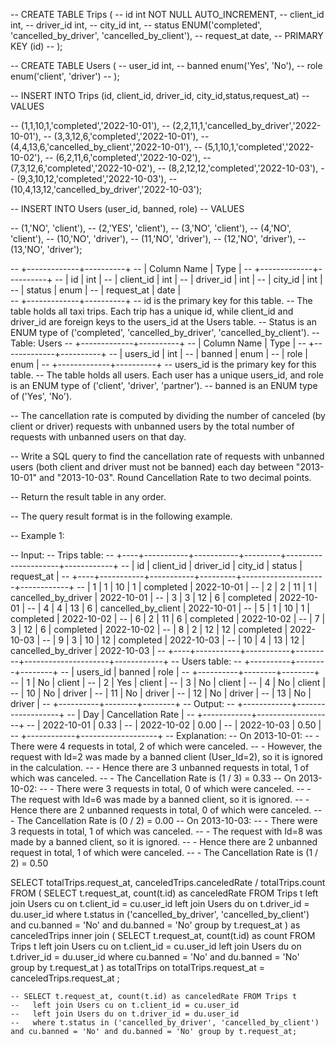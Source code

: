 -- CREATE TABLE Trips (
--     id int NOT NULL AUTO_INCREMENT,
--     client_id int,
--     driver_id int,
--     city_id int,
--     status ENUM('completed', 'cancelled_by_driver', 'cancelled_by_client'),
--     request_at date,
--      PRIMARY KEY (id)
-- );

-- CREATE TABLE Users (
--     user_id int,
--     banned enum('Yes', 'No'),
--    role enum('client', 'driver')
-- );

-- INSERT INTO Trips (id, client_id, driver_id, city_id,status,request_at)
-- VALUES

-- (1,1,10,1,'completed','2022-10-01'),
-- (2,2,11,1,'cancelled_by_driver','2022-10-01'),
-- (3,3,12,6,'completed','2022-10-01'),
-- (4,4,13,6,'cancelled_by_client','2022-10-01'),
-- (5,1,10,1,'completed','2022-10-02'),
-- (6,2,11,6,'completed','2022-10-02'),
-- (7,3,12,6,'completed','2022-10-02'),
-- (8,2,12,12,'completed','2022-10-03'),
-- (9,3,10,12,'completed','2022-10-03'),
-- (10,4,13,12,'cancelled_by_driver','2022-10-03');

-- INSERT INTO Users (user_id, banned, role)
-- VALUES

-- (1,'NO', 'client'),
-- (2,'YES', 'client'),
-- (3,'NO', 'client'),
-- (4,'NO', 'client'),
-- (10,'NO', 'driver'),
-- (11,'NO', 'driver'),
-- (12,'NO', 'driver'),
-- (13,'NO', 'driver');


-- +-------------+----------+
-- | Column Name | Type     |
-- +-------------+----------+
-- | id          | int      |
-- | client_id   | int      |
-- | driver_id   | int      |
-- | city_id     | int      |
-- | status      | enum     |
-- | request_at  | date     |     
-- +-------------+----------+
-- id is the primary key for this table.
-- The table holds all taxi trips. Each trip has a unique id, while client_id and driver_id are foreign keys to the users_id at the Users table.
-- Status is an ENUM type of ('completed', 'cancelled_by_driver', 'cancelled_by_client').
-- Table: Users
-- +-------------+----------+
-- | Column Name | Type     |
-- +-------------+----------+
-- | users_id    | int      |
-- | banned      | enum     |
-- | role        | enum     |
-- +-------------+----------+
-- users_id is the primary key for this table.
-- The table holds all users. Each user has a unique users_id, and role is an ENUM type of ('client', 'driver', 'partner').
-- banned is an ENUM type of ('Yes', 'No').


-- The cancellation rate is computed by dividing the number of canceled (by client or driver) requests with unbanned users by the total number of requests with unbanned users on that day.

-- Write a SQL query to find the cancellation rate of requests with unbanned users (both client and driver must not be banned) each day between "2013-10-01" and "2013-10-03". Round Cancellation Rate to two decimal points.

-- Return the result table in any order.

-- The query result format is in the following example.


-- Example 1:

-- Input: 
-- Trips table:
-- +----+-----------+-----------+---------+---------------------+------------+
-- | id | client_id | driver_id | city_id | status              | request_at |
-- +----+-----------+-----------+---------+---------------------+------------+
-- | 1  | 1         | 10        | 1       | completed           | 2022-10-01 |
-- | 2  | 2         | 11        | 1       | cancelled_by_driver | 2022-10-01 |
-- | 3  | 3         | 12        | 6       | completed           | 2022-10-01 |
-- | 4  | 4         | 13        | 6       | cancelled_by_client | 2022-10-01 |
-- | 5  | 1         | 10        | 1       | completed           | 2022-10-02 |
-- | 6  | 2         | 11        | 6       | completed           | 2022-10-02 |
-- | 7  | 3         | 12        | 6       | completed           | 2022-10-02 |
-- | 8  | 2         | 12        | 12      | completed           | 2022-10-03 |
-- | 9  | 3         | 10        | 12      | completed           | 2022-10-03 |
-- | 10 | 4         | 13        | 12      | cancelled_by_driver | 2022-10-03 |
-- +----+-----------+-----------+---------+---------------------+------------+
-- Users table:
-- +----------+--------+--------+
-- | users_id | banned | role   |
-- +----------+--------+--------+
-- | 1        | No     | client |
-- | 2        | Yes    | client |
-- | 3        | No     | client |
-- | 4        | No     | client |
-- | 10       | No     | driver |
-- | 11       | No     | driver |
-- | 12       | No     | driver |
-- | 13       | No     | driver |
-- +----------+--------+--------+
-- Output: 
-- +------------+-------------------+
-- | Day        | Cancellation Rate |
-- +------------+-------------------+
-- | 2022-10-01 | 0.33              |
-- | 2022-10-02 | 0.00              |
-- | 2022-10-03 | 0.50              |
-- +------------+-------------------+
-- Explanation: 
-- On 2013-10-01:
--   - There were 4 requests in total, 2 of which were canceled.
--   - However, the request with Id=2 was made by a banned client (User_Id=2), so it is ignored in the calculation.
--   - Hence there are 3 unbanned requests in total, 1 of which was canceled.
--   - The Cancellation Rate is (1 / 3) = 0.33
-- On 2013-10-02:
--   - There were 3 requests in total, 0 of which were canceled.
--   - The request with Id=6 was made by a banned client, so it is ignored.
--   - Hence there are 2 unbanned requests in total, 0 of which were canceled.
--   - The Cancellation Rate is (0 / 2) = 0.00
-- On 2013-10-03:
--   - There were 3 requests in total, 1 of which was canceled.
--   - The request with Id=8 was made by a banned client, so it is ignored.
--   - Hence there are 2 unbanned request in total, 1 of which were canceled.
--   - The Cancellation Rate is (1 / 2) = 0.50



SELECT totalTrips.request_at, canceledTrips.canceledRate / totalTrips.count FROM
(
    SELECT t.request_at, count(t.id) as canceledRate FROM Trips t
      left join Users cu on t.client_id = cu.user_id
      left join Users du on t.driver_id = du.user_id
    where t.status in ('cancelled_by_driver', 'cancelled_by_client') and cu.banned = 'No' and du.banned = 'No' group by t.request_at
) as canceledTrips
inner join (
     SELECT t.request_at, count(t.id) as count FROM Trips t
      left join Users cu on t.client_id = cu.user_id
      left join Users du on t.driver_id = du.user_id
      where cu.banned = 'No' and du.banned = 'No' group by t.request_at
) as totalTrips
on totalTrips.request_at = canceledTrips.request_at
;

    -- SELECT t.request_at, count(t.id) as canceledRate FROM Trips t
    --   left join Users cu on t.client_id = cu.user_id
    --   left join Users du on t.driver_id = du.user_id
    --   where t.status in ('cancelled_by_driver', 'cancelled_by_client') and cu.banned = 'No' and du.banned = 'No' group by t.request_at;
  
